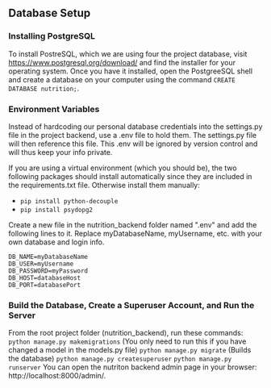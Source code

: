 ## Database Setup

### Installing PostgreSQL

To install PostreSQL, which we are using four the project database, visit https://www.postgresql.org/download/ and find the installer for your operating system. Once you have it installed, open the PostgreeSQL shell and create a database on your computer using the command `CREATE DATABASE nutrition;`.

### Environment Variables

Instead of hardcoding our personal database credentials into the settings.py file in the project backend, use a .env file to hold them. The settings.py file will then reference this file. This .env will be ignored by version control and will thus keep your info private.

If you are using a virtual environment (which you should be), the two following packages should install automatically since they are included in the requirements.txt file. Otherwise install them manually:

- `pip install python-decouple`
- `pip install psydopg2`

Create a new file in the nutrition_backend folder named ".env" and add the following lines to it. Replace myDatabaseName, myUsername, etc. with your own database and login info.
```
DB_NAME=myDatabaseName
DB_USER=myUsername
DB_PASSWORD=myPassword
DB_HOST=databaseHost
DB_PORT=databasePort
```

### Build the Database, Create a Superuser Account, and Run the Server

From the root project folder (nutrition_backend), run these commands:
`python manage.py makemigrations` (You only need to run this if you have changed a model in the models.py file)
`python manage.py migrate` (Builds the database)
`python manage.py createsuperuser`
`python manage.py runserver`
You can open the nutriton backend admin page in your browser: http://localhost:8000/admin/.
